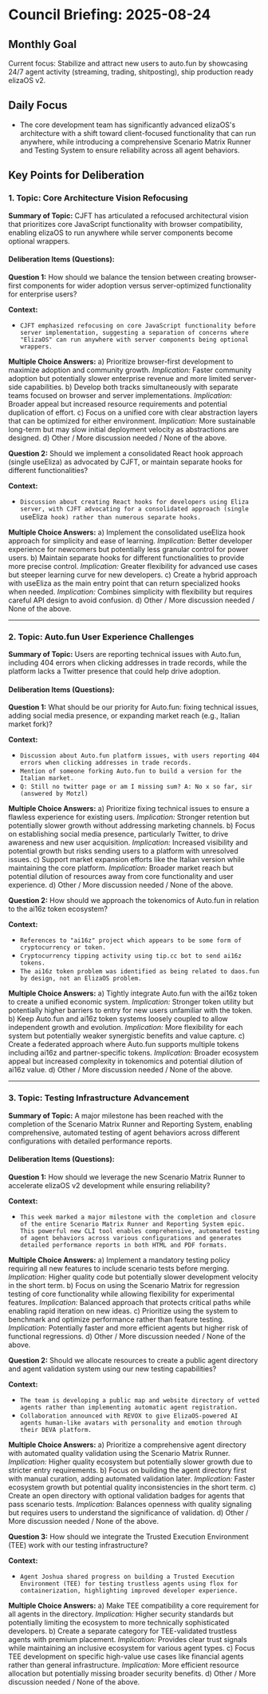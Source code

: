 # Council Briefing: 2025-08-24

## Monthly Goal

Current focus: Stabilize and attract new users to auto.fun by showcasing 24/7 agent activity (streaming, trading, shitposting), ship production ready elizaOS v2.

## Daily Focus

- The core development team has significantly advanced elizaOS's architecture with a shift toward client-focused functionality that can run anywhere, while introducing a comprehensive Scenario Matrix Runner and Testing System to ensure reliability across all agent behaviors.

## Key Points for Deliberation

### 1. Topic: Core Architecture Vision Refocusing

**Summary of Topic:** CJFT has articulated a refocused architectural vision that prioritizes core JavaScript functionality with browser compatibility, enabling elizaOS to run anywhere while server components become optional wrappers.

#### Deliberation Items (Questions):

**Question 1:** How should we balance the tension between creating browser-first components for wider adoption versus server-optimized functionality for enterprise users?

  **Context:**
  - `CJFT emphasized refocusing on core JavaScript functionality before server implementation, suggesting a separation of concerns where "ElizaOS" can run anywhere with server components being optional wrappers.`

  **Multiple Choice Answers:**
    a) Prioritize browser-first development to maximize adoption and community growth.
        *Implication:* Faster community adoption but potentially slower enterprise revenue and more limited server-side capabilities.
    b) Develop both tracks simultaneously with separate teams focused on browser and server implementations.
        *Implication:* Broader appeal but increased resource requirements and potential duplication of effort.
    c) Focus on a unified core with clear abstraction layers that can be optimized for either environment.
        *Implication:* More sustainable long-term but may slow initial deployment velocity as abstractions are designed.
    d) Other / More discussion needed / None of the above.

**Question 2:** Should we implement a consolidated React hook approach (single useEliza) as advocated by CJFT, or maintain separate hooks for different functionalities?

  **Context:**
  - `Discussion about creating React hooks for developers using Eliza server, with CJFT advocating for a consolidated approach (single `useEliza` hook) rather than numerous separate hooks.`

  **Multiple Choice Answers:**
    a) Implement the consolidated useEliza hook approach for simplicity and ease of learning.
        *Implication:* Better developer experience for newcomers but potentially less granular control for power users.
    b) Maintain separate hooks for different functionalities to provide more precise control.
        *Implication:* Greater flexibility for advanced use cases but steeper learning curve for new developers.
    c) Create a hybrid approach with useEliza as the main entry point that can return specialized hooks when needed.
        *Implication:* Combines simplicity with flexibility but requires careful API design to avoid confusion.
    d) Other / More discussion needed / None of the above.

---


### 2. Topic: Auto.fun User Experience Challenges

**Summary of Topic:** Users are reporting technical issues with Auto.fun, including 404 errors when clicking addresses in trade records, while the platform lacks a Twitter presence that could help drive adoption.

#### Deliberation Items (Questions):

**Question 1:** What should be our priority for Auto.fun: fixing technical issues, adding social media presence, or expanding market reach (e.g., Italian market fork)?

  **Context:**
  - `Discussion about Auto.fun platform issues, with users reporting 404 errors when clicking addresses in trade records.`
  - `Mention of someone forking Auto.fun to build a version for the Italian market.`
  - `Q: Still no twitter page or am I missing sum? A: No x so far, sir (answered by Motzl)`

  **Multiple Choice Answers:**
    a) Prioritize fixing technical issues to ensure a flawless experience for existing users.
        *Implication:* Stronger retention but potentially slower growth without addressing marketing channels.
    b) Focus on establishing social media presence, particularly Twitter, to drive awareness and new user acquisition.
        *Implication:* Increased visibility and potential growth but risks sending users to a platform with unresolved issues.
    c) Support market expansion efforts like the Italian version while maintaining the core platform.
        *Implication:* Broader market reach but potential dilution of resources away from core functionality and user experience.
    d) Other / More discussion needed / None of the above.

**Question 2:** How should we approach the tokenomics of Auto.fun in relation to the ai16z token ecosystem?

  **Context:**
  - `References to "ai16z" project which appears to be some form of cryptocurrency or token.`
  - `Cryptocurrency tipping activity using tip.cc bot to send ai16z tokens.`
  - `The ai16z token problem was identified as being related to daos.fun by design, not an ElizaOS problem.`

  **Multiple Choice Answers:**
    a) Tightly integrate Auto.fun with the ai16z token to create a unified economic system.
        *Implication:* Stronger token utility but potentially higher barriers to entry for new users unfamiliar with the token.
    b) Keep Auto.fun and ai16z token systems loosely coupled to allow independent growth and evolution.
        *Implication:* More flexibility for each system but potentially weaker synergistic benefits and value capture.
    c) Create a federated approach where Auto.fun supports multiple tokens including ai16z and partner-specific tokens.
        *Implication:* Broader ecosystem appeal but increased complexity in tokenomics and potential dilution of ai16z value.
    d) Other / More discussion needed / None of the above.

---


### 3. Topic: Testing Infrastructure Advancement

**Summary of Topic:** A major milestone has been reached with the completion of the Scenario Matrix Runner and Reporting System, enabling comprehensive, automated testing of agent behaviors across different configurations with detailed performance reports.

#### Deliberation Items (Questions):

**Question 1:** How should we leverage the new Scenario Matrix Runner to accelerate elizaOS v2 development while ensuring reliability?

  **Context:**
  - `This week marked a major milestone with the completion and closure of the entire Scenario Matrix Runner and Reporting System epic. This powerful new CLI tool enables comprehensive, automated testing of agent behaviors across various configurations and generates detailed performance reports in both HTML and PDF formats.`

  **Multiple Choice Answers:**
    a) Implement a mandatory testing policy requiring all new features to include scenario tests before merging.
        *Implication:* Higher quality code but potentially slower development velocity in the short term.
    b) Focus on using the Scenario Matrix for regression testing of core functionality while allowing flexibility for experimental features.
        *Implication:* Balanced approach that protects critical paths while enabling rapid iteration on new ideas.
    c) Prioritize using the system to benchmark and optimize performance rather than feature testing.
        *Implication:* Potentially faster and more efficient agents but higher risk of functional regressions.
    d) Other / More discussion needed / None of the above.

**Question 2:** Should we allocate resources to create a public agent directory and agent validation system using our new testing capabilities?

  **Context:**
  - `The team is developing a public map and website directory of vetted agents rather than implementing automatic agent registration.`
  - `Collaboration announced with REVOX to give ElizaOS-powered AI agents human-like avatars with personality and emotion through their DEVA platform.`

  **Multiple Choice Answers:**
    a) Prioritize a comprehensive agent directory with automated quality validation using the Scenario Matrix Runner.
        *Implication:* Higher quality ecosystem but potentially slower growth due to stricter entry requirements.
    b) Focus on building the agent directory first with manual curation, adding automated validation later.
        *Implication:* Faster ecosystem growth but potential quality inconsistencies in the short term.
    c) Create an open directory with optional validation badges for agents that pass scenario tests.
        *Implication:* Balances openness with quality signaling but requires users to understand the significance of validation.
    d) Other / More discussion needed / None of the above.

**Question 3:** How should we integrate the Trusted Execution Environment (TEE) work with our testing infrastructure?

  **Context:**
  - `Agent Joshua shared progress on building a Trusted Execution Environment (TEE) for testing trustless agents using flox for containerization, highlighting improved developer experience.`

  **Multiple Choice Answers:**
    a) Make TEE compatibility a core requirement for all agents in the directory.
        *Implication:* Higher security standards but potentially limiting the ecosystem to more technically sophisticated developers.
    b) Create a separate category for TEE-validated trustless agents with premium placement.
        *Implication:* Provides clear trust signals while maintaining an inclusive ecosystem for various agent types.
    c) Focus TEE development on specific high-value use cases like financial agents rather than general infrastructure.
        *Implication:* More efficient resource allocation but potentially missing broader security benefits.
    d) Other / More discussion needed / None of the above.